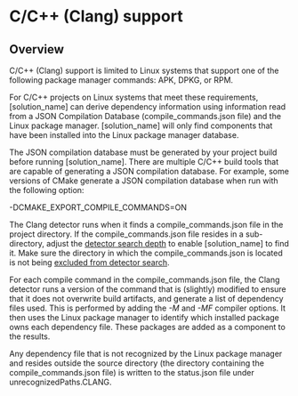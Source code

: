 # C/C++ (Clang) support

## Overview

C/C++ (Clang) support is limited to Linux systems that support one of the following
package manager commands: APK, DPKG, or RPM.

For C/C++ projects on Linux systems that meet these requirements, [solution_name] can derive
dependency information using information read from a JSON Compilation Database
(compile_commands.json file) and the Linux package manager.
[solution_name] will only find components that have been installed into the Linux package manager database.

The JSON compilation database
must be generated by your project build before running [solution_name].
There are multiple C/C++ build tools that are capable of generating a JSON compilation database.
For example, some versions of CMake generate a JSON compilation database
when run with the following option:

-DCMAKE_EXPORT_COMPILE_COMMANDS=ON

The Clang detector runs when it finds a compile_commands.json file
in the project directory. If the compile_commands.json file resides in a sub-directory,
adjust the [detector search depth](../properties/configuration/paths.md#detector-search-depth)
to enable [solution_name] to find it.
Make sure the directory in which the compile_commands.json is located is not
being [excluded from detector search](../runningdetect/includingexcluding/directories.md).

For each compile command in the compile_commands.json file, the Clang detector
runs a version of the command that is (slightly) modified to ensure that it does
not overwrite build artifacts, and generate a list of dependency files used.
This is performed by adding the *-M* and *-MF* compiler options.
It then uses the Linux package manager to identify which installed package owns each
dependency file. These packages are added as a component to the results.

Any dependency file that is not recognized by the Linux package manager
and resides outside the source directory (the directory containing the
compile_commands.json file) is written to the status.json file under
unrecognizedPaths.CLANG.

